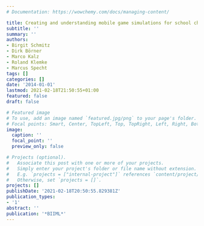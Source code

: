 ```yaml
---
# Documentation: https://wowchemy.com/docs/managing-content/

title: Creating and understanding mobile game simulations for school children.
subtitle: ''
summary: ''
authors:
- Birgit Schmitz
- Dirk Börner
- Marco Kalz
- Roland Klemke
- Marcus Specht
tags: []
categories: []
date: '2014-01-01'
lastmod: 2021-02-18T21:50:55+01:00
featured: false
draft: false

# Featured image
# To use, add an image named `featured.jpg/png` to your page's folder.
# Focal points: Smart, Center, TopLeft, Top, TopRight, Left, Right, BottomLeft, Bottom, BottomRight.
image:
  caption: ''
  focal_point: ''
  preview_only: false

# Projects (optional).
#   Associate this post with one or more of your projects.
#   Simply enter your project's folder or file name without extension.
#   E.g. `projects = ["internal-project"]` references `content/project/deep-learning/index.md`.
#   Otherwise, set `projects = []`.
projects: []
publishDate: '2021-02-18T20:50:55.829381Z'
publication_types:
- '1'
abstract: ''
publication: '*BIIML*'
---
```

